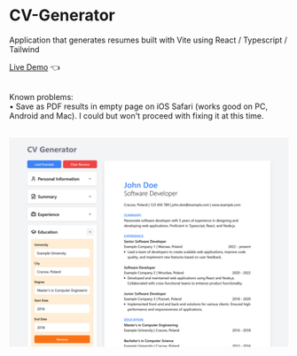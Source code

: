 # CV-Generator

Application that generates resumes built with Vite using React / Typescript / Tailwind

[Live Demo](https://cv-generator-mariuszciaston.netlify.app/) :point_left: <br><br>

Known problems:<br>
• Save as PDF results in empty page on iOS Safari (works good on PC, Android and Mac). I could but won't proceed with fixing it at this time.<br><br>

![CV-Generator.png](CV-Generator.png) 

